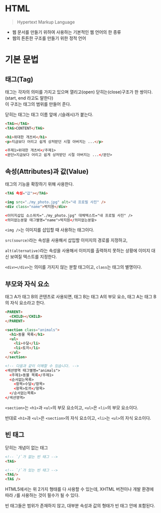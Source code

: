 # HTML
> Hypertext Markup Language
* 웹 문서를 만들기 위하여 사용하는 기본적인 웹 언어의 한 종류
* 웹의 튼튼한 구조를 만들기 위한 정적 언어

# 기본 문법

## 태그(Tag)
태그는 각자의 의미를 가지고 있으며 열리고(open) 닫히는(close)구조가 한 쌍이다. (start, end 라고도 말한다)  
이 구조는 태그의 범위를 만들어 준다.

닫히는 태그는 태그 이름 앞에 `/`(슬래시)가 붙는다. 

```html
<TAG></TAG>
<TAG>CONTENT</TAG>
```
```html
<h1>위대한 개츠비</h1>
<p>지금보다 어리고 쉽게 상처받던 시절 아버지는 ...</p>

<주제1>위대한 개츠비</주제1>
<문단>지금보다 어리고 쉽게 상처받던 시절 아버지는 ...</문단>
```

## 속성(Attributes)과 값(Value)
태그의 기능을 확장하기 위해 사용한다.

```html
<TAG 속성="값"></TAG>
```

```html
<img src="./my_photo.jpg" alt="내 프로필 사진" />
<div class="name">박지원</div>

<이미지삽입 소스위치="./my_photo.jpg" 대체텍스트="내 프로필 사진" />
<의미없는분할 태그별명="name">박지원</의미없는분할>
```

`<img />`는 이미지를 삽입할 때 사용하는 태그이다.  

`src(source)`라는 속성을 사용해서 삽입할 이미지의 경로를 지정하고,    

`alt(alternative)`라는 속성을 사용해서 이미지를 출력하지 못하는 상황에 이미지 대신 보여질 텍스트를 지정한다.    

`<div></div>`는 의미를 가지지 않는 분할 태그이고, `class`는 태그의 별명이다.  

## 부모와 자식 요소
태그 A가 태그 B의 콘텐츠로 사용되면, 태그 B는 태그 A의 부모 요소, 태그 A는 태그 B의 자식 요소라고 한다.

```html
<PARENT>
  <CHILD></CHILD>
</PARENT>
```

```html
<section class="animals">
  <h1>동물 목록</h1>
  <ul>
    <li>수달</li>
    <li>토끼</li>
  </ul>
</section>

<!-- 다음과 같이 이해할 수 있습니다. -->
<섹션영역 태그별명="animals">
  <주제1>동물 목록</주제1>
  <순서없는목록>
    <항목>수달</항목>
    <항목>토끼</항목>
  </순서없는목록>
</섹션영역>

```
 `<section>`는 `<h1>`과 `<ul>`의 부모 요소이고, `<ul>`은 `<li>`의 부모 요소이다. 

반대로 `<h1>`과 `<ul>`은 `<section>`의 자식 요소이고, `<li>`는 `<ul>`의 자식 요소이다.

## 빈 태그
닫히는 개념이 없는 태그

```html
<!-- `/`가 없는 빈 태그 -->
<TAG>

<!-- `/`가 있는 빈 태그 -->
<TAG/>
<TAG />
```

HTML5에서는 위 2가지 형태를 다 사용할 수 있는데, XHTML 버전이나 개발 환경에 따라 `/`를 사용하는 것이 필수가 될 수 있다.

빈 태그들은 범위가 존재하지 않고, 대부분 속성과 값의 형태가 빈 태그 안에 포함된다.
